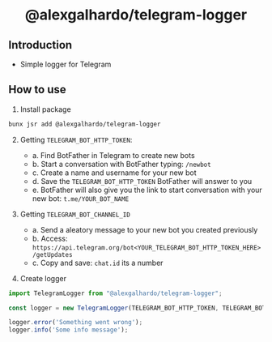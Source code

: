 <div align="center">
	<h1 align="center">@alexgalhardo/telegram-logger</h1>
</div>

## Introduction

- Simple logger for Telegram

## How to use

1. Install package
```bash
bunx jsr add @alexgalhardo/telegram-logger
```

2. Getting `TELEGRAM_BOT_HTTP_TOKEN`:
   - a. Find BotFather in Telegram to create new bots
   - b. Start a conversation with BotFather typing: `/newbot`
   - c. Create a name and username for your new bot
   - d. Save the `TELEGRAM_BOT_HTTP_TOKEN` BotFather will answer to you
   - e. BotFather will also give you the link to start conversation with your new bot: `t.me/YOUR_BOT_NAME`

3. Getting `TELEGRAM_BOT_CHANNEL_ID`
   - a. Send a aleatory message to your new bot you created previously
   - b. Access: `https://api.telegram.org/bot<YOUR_TELEGRAM_BOT_HTTP_TOKEN_HERE>/getUpdates`
   - c. Copy and save: `chat.id` its a number

4. Create logger
```js
import TelegramLogger from "@alexgalhardo/telegram-logger";

const logger = new TelegramLogger(TELEGRAM_BOT_HTTP_TOKEN, TELEGRAM_BOT_CHANNEL_ID);

logger.error('Something went wrong');
logger.info('Some info message');
```
